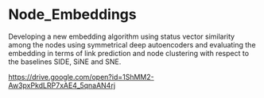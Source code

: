 # Node_Embeddings

Developing a new embedding algorithm using status vector similarity among the nodes using symmetrical deep autoencoders and evaluating the embedding in terms of link prediction and node clustering with respect to the baselines SIDE, SiNE and SNE.

https://drive.google.com/open?id=1ShMM2-Aw3pxPkdLRP7xAE4_5qnaAN4rj
